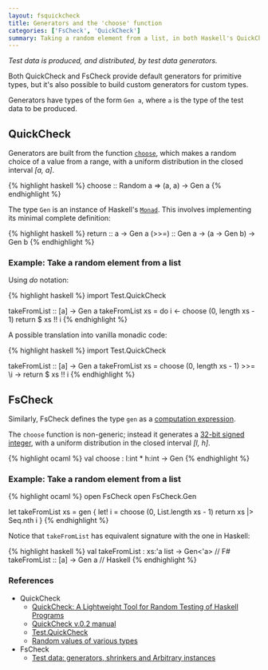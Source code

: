 ```yaml
---
layout: fsquickcheck
title: Generators and the 'choose' function
categories: ['FsCheck', 'QuickCheck']
summary: Taking a random element from a list, in both Haskell's QuickCheck and F#'s FsCheck.
---
```


*Test data is produced, and distributed, by test data generators.*

Both QuickCheck and FsCheck provide default generators for primitive types, but it's also possible to build custom generators for custom types.

Generators have types of the form `Gen a`, where `a` is the type of the test data to be produced.

## QuickCheck ##

Generators are built from the function [`choose`](https://hackage.haskell.org/package/QuickCheck-2.7.6/docs/src/Test-QuickCheck-Gen.html#choose), which makes a random choice of a value from a range, with a uniform distribution in the closed interval *[a, a]*.

{% highlight haskell %}
choose :: Random a => (a, a) -> Gen a
{% endhighlight %}

The type `Gen` is an instance of Haskell's [`Monad`](https://hackage.haskell.org/package/base-4.7.0.2/docs/Control-Monad.html#t:Monad). This involves implementing its minimal complete definition:

{% highlight haskell %}
return :: a -> Gen a
(>>=) :: Gen a -> (a -> Gen b) -> Gen b
{% endhighlight %}

### Example: Take a random element from a list ###

Using *do* notation:

{% highlight haskell %}
import Test.QuickCheck

takeFromList :: [a] -> Gen a
takeFromList xs =
    do i <- choose (0, length xs - 1)
       return $ xs !! i
{% endhighlight %}

A possible translation into vanilla monadic code:

{% highlight haskell %}
import Test.QuickCheck

takeFromList :: [a] -> Gen a
takeFromList xs =
    choose (0, length xs - 1) >>= \i -> return $ xs !! i
{% endhighlight %}

## FsCheck ##

Similarly, FsCheck defines the type `gen` as a [computation expression](https://msdn.microsoft.com/en-us/library/dd233182.aspx).

The `choose` function is non-generic; instead it generates a [32-bit signed integer](https://msdn.microsoft.com/en-us/library/system.int32(v=vs.110).aspx?cs-save-lang=1&cs-lang=fsharp#code-snippet-1), with a uniform distribution in the closed interval *[l, h]*.

<!-- Until rouge highlights F# syntax, use OCaml -->
{% highlight ocaml %}
val choose : l:int * h:int -> Gen<int>
{% endhighlight %}

### Example: Take a random element from a list ###

<!-- Until rouge highlights F# syntax, use OCaml -->
{% highlight ocaml %}
open FsCheck
open FsCheck.Gen

let takeFromList xs =
    gen { let! i = choose (0, List.length xs - 1) 
          return xs |> Seq.nth i }
{% endhighlight %}

Notice that `takeFromList` has equivalent signature with the one in Haskell:

{% highlight haskell %}
val takeFromList :  xs:'a list -> Gen<'a> // F#
    takeFromList :: [a]        -> Gen a   // Haskell
{% endhighlight %}

### References ###

* QuickCheck
  * [QuickCheck: A Lightweight Tool for Random Testing of Haskell Programs](http://www.cs.tufts.edu/~nr/cs257/archive/john-hughes/quick.pdf)
  * [QuickCheck v.0.2 manual](http://www.cse.chalmers.se/~rjmh/QuickCheck/manual.html)
  * [Test.QuickCheck](https://hackage.haskell.org/package/QuickCheck-2.7.6/docs/Test-QuickCheck.html)
  * [Random values of various types](https://hackage.haskell.org/package/random-1.0.1.1/docs/System-Random.html#t:Random)
* FsCheck
  * [Test data: generators, shrinkers and Arbitrary instances](https://fsharp.github.io/FsCheck/TestData.html)